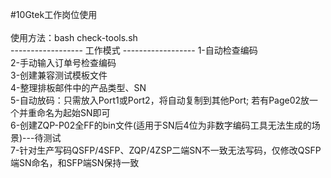 #10Gtek工作岗位使用<br>
<br>
使用方法：bash check-tools.sh <br>
------------------ 工作模式 ------------------
1-自动检查编码  <br>
2-手动输入订单号检查编码  <br>
3-创建兼容测试模板文件  <br>
4-整理排板邮件中的产品类型、SN  <br>
5-自动放码：只需放入Port1或Port2，将自动复制到其他Port; 若有Page02放一个并重命名为起始SN即可  <br>
6-创建ZQP-P02全FF的bin文件(适用于SN后4位为非数字编码工具无法生成的场景)---待测试  <br>
7-针对生产写码QSFP/4SFP、ZQP/4ZSP二端SN不一致无法写码，仅修改QSFP端SN命名，和SFP端SN保持一致  <br>
  <br>
